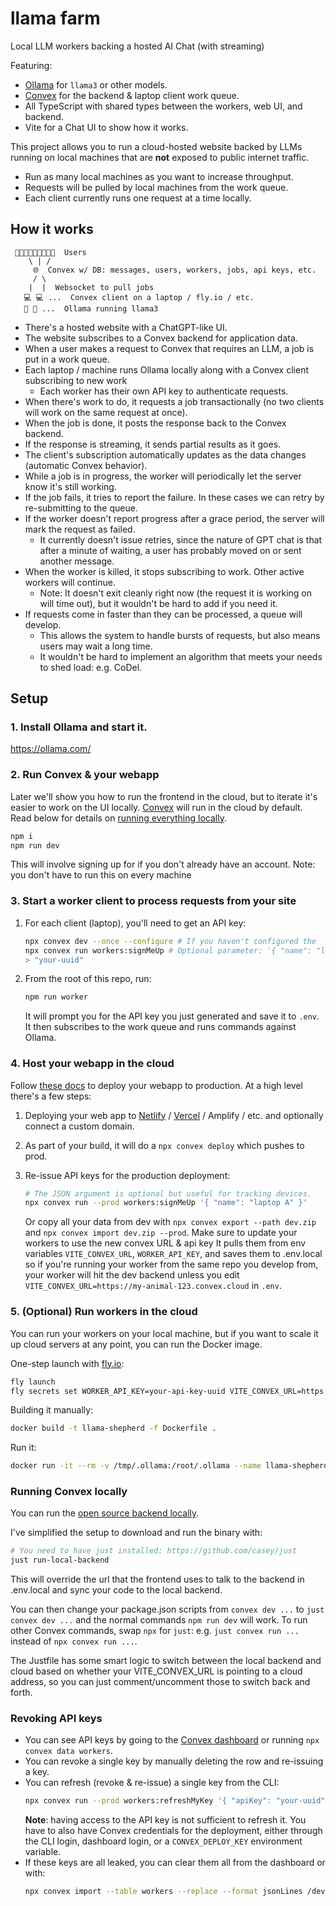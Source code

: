 # llama farm

Local LLM workers backing a hosted AI Chat (with streaming)

Featuring:

- [Ollama](https://ollama.com/) for `llama3` or other models.
- [Convex](https://convex.dev/) for the backend & laptop client work queue.
- All TypeScript with shared types between the workers, web UI, and backend.
- Vite for a Chat UI to show how it works.

This project allows you to run a cloud-hosted website backed by LLMs running on
local machines that are **not** exposed to public internet traffic.

- Run as many local machines as you want to increase throughput.
- Requests will be pulled by local machines from the work queue.
- Each client currently runs one request at a time locally.

## How it works

     🧑‍💻💬👩‍💻💬👨‍💻💬  Users
        \ | /
         🌐  Convex w/ DB: messages, users, workers, jobs, api keys, etc.
         / \
        |  |  Websocket to pull jobs
       💻 💻 ...  Convex client on a laptop / fly.io / etc.
       🦙 🦙 ...  Ollama running llama3

- There's a hosted website with a ChatGPT-like UI.
- The website subscribes to a Convex backend for application data.
- When a user makes a request to Convex that requires an LLM, a job is put in a work queue.
- Each laptop / machine runs Ollama locally along with a Convex client subscribing to new work
  - Each worker has their own API key to authenticate requests.
- When there's work to do, it requests a job transactionally (no two clients will work on the same request at once).
- When the job is done, it posts the response back to the Convex backend.
- If the response is streaming, it sends partial results as it goes.
- The client's subscription automatically updates as the data changes (automatic Convex behavior).
- While a job is in progress, the worker will periodically let the server know it's still working.
- If the job fails, it tries to report the failure. In these cases we can retry by re-submitting to the queue.
- If the worker doesn't report progress after a grace period, the server will mark the request as failed.
  - It currently doesn't issue retries, since the nature of GPT chat is that after
    a minute of waiting, a user has probably moved on or sent another message.
- When the worker is killed, it stops subscribing to work. Other active workers will continue.
  - Note: It doesn't exit cleanly right now (the request it is working on will time out),
    but it wouldn't be hard to add if you need it.
- If requests come in faster than they can be processed, a queue will develop.
  - This allows the system to handle bursts of requests, but also means users may wait a long time.
  - It wouldn't be hard to implement an algorithm that meets your needs to shed load: e.g. CoDel.

## Setup

### 1. Install Ollama and start it.

https://ollama.com/

### 2. Run Convex & your webapp

Later we'll show you how to run the frontend in the cloud, but to iterate it's
easier to work on the UI locally. [Convex](https://convex.dev) will run in the
cloud by default. Read below for details on
[running everything locally](#running-convex-locally).

```sh
npm i
npm run dev
```

This will involve signing up for if you don't already have an account.
Note: you don't have to run this on every machine

### 3. Start a worker client to process requests from your site

1. For each client (laptop), you'll need to get an API key:

   ```sh
   npx convex dev --once --configure # If you haven't configured the
   npx convex run workers:signMeUp # Optional parameter: '{ "name": "laptop A" }'
   > "your-uuid"
   ```

2. From the root of this repo, run:
   ```sh
   npm run worker
   ```
   It will prompt you for the API key you just generated and save it to `.env`.
   It then subscribes to the work queue and runs commands against Ollama.

### 4. Host your webapp in the cloud

Follow [these docs](https://docs.convex.dev/production) to deploy your webapp
to production. At a high level there's a few steps:

1. Deploying your web app to
   [Netlify](https://docs.convex.dev/production/hosting/netlify) /
   [Vercel](https://docs.convex.dev/production/hosting/vercel) / Amplify / etc.
   and optionally connect a custom domain.
2. As part of your build, it will do a `npx convex deploy` which pushes to prod.
3. Re-issue API keys for the production deployment:

   ```sh
   # The JSON argument is optional but useful for tracking devices.
   npx convex run --prod workers:signMeUp '{ "name": "laptop A" }'
   ```

   Or copy all your data from dev with `npx convex export --path dev.zip` and `npx convex import dev.zip --prod`.
   Make sure to update your workers to use the new convex URL & api key
   It pulls them from env variables `VITE_CONVEX_URL`, `WORKER_API_KEY`, and saves them to .env.local
   so if you're running your worker from the same repo you develop from, your worker will hit the dev backend
   unless you edit `VITE_CONVEX_URL=https://my-animal-123.convex.cloud` in `.env`.

### 5. (Optional) Run workers in the cloud

You can run your workers on your local machine, but if you want to scale it up
cloud servers at any point, you can run the Docker image.

One-step launch with [fly.io](https://fly.io):

```sh
fly launch
fly secrets set WORKER_API_KEY=your-api-key-uuid VITE_CONVEX_URL=https://your-animal-123.convex.cloud
```

Building it manually:

```sh
docker build -t llama-shepherd -f Dockerfile .
```

Run it:

```sh
docker run -it --rm -v /tmp/.ollama:/root/.ollama --name llama-shepherd -w /app llama-shepherd
```

### Running Convex locally

You can run the [open source backend locally](https://stack.convex.dev/developing-with-the-oss-backend).

I've simplified the setup to download and run the binary with:

```sh
# You need to have just installed: https://github.com/casey/just
just run-local-backend
```

This will override the url that the frontend uses to talk to the backend in .env.local
and sync your code to the local backend.

You can then change your package.json scripts from `convex dev ...` to `just convex dev ...` and
the normal commands `npm run dev` will work. To run other Convex commands, swap `npx` for `just`:
e.g. `just convex run ...` instead of `npx convex run ...`.

The Justfile has some smart logic to switch between the local backend and cloud based on whether
your VITE_CONVEX_URL is pointing to a cloud address, so you can just comment/uncomment those
to switch back and forth.

### Revoking API keys

- You can see API keys by going to the [Convex dashboard](https://dashboard.convex.dev/)
  or running `npx convex data workers`.
- You can revoke a single key by manually deleting the row and re-issuing a key.
- You can refresh (revoke & re-issue) a single key from the CLI:
  ```sh
  npx convex run --prod workers:refreshMyKey '{ "apiKey": "your-uuid" }'
  ```
  **Note**: having access to the API key is not sufficient to refresh it. You have to
  also have Convex credentials for the deployment, either through the CLI login,
  dashboard login, or a `CONVEX_DEPLOY_KEY` environment variable.
- If these keys are all leaked, you can clear them all from the dashboard or with:
  ```sh
  npx convex import --table workers --replace --format jsonLines /dev/null
  ```

